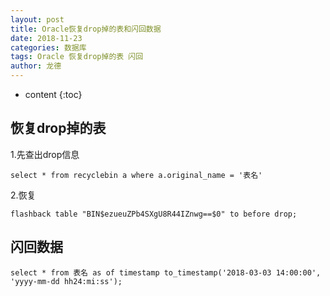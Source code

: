 ```yaml
---
layout: post
title: Oracle恢复drop掉的表和闪回数据
date: 2018-11-23
categories: 数据库
tags: Oracle 恢复drop掉的表 闪回
author: 龙德
---
```


* content
{:toc}

## 恢复drop掉的表

1.先查出drop信息

`select * from recyclebin a where a.original_name = '表名'`

2.恢复

`flashback table "BIN$ezueuZPb4SXgU8R44IZnwg==$0" to before drop;`

## 闪回数据

`select * from 表名 as of timestamp to_timestamp('2018-03-03 14:00:00', 'yyyy-mm-dd hh24:mi:ss');`